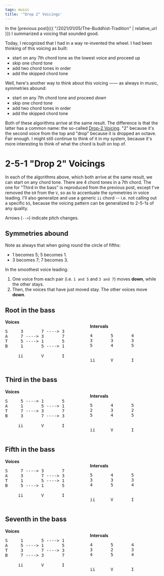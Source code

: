 ```yaml
---
tags: music
title: '"Drop 2" Voicings'
---
```


In the [previous post]({{ "/2021/01/05/The-Buddhist-Tradition" | relative_url }}) I summarized a voicing that sounded good.

Today, I recognized that I had in a way re-invented the wheel. I had been thinking of this voicing as built:

- start on any 7th chord tone as the lowest voice and proceed up
- skip one chord tone
- add two chord tones in order
- add the skipped chord tone

Well, here's another way to think about this voicing —— as always in music, symmetries abound:

- start on any 7th chord tone and proceed _down_
- skip one chord tone
- add two chord tones in order
- add the skipped chord tone

Both of these algorithms arrive at the same result. The difference is that the latter has a common name: the so-called [Drop-2 Voicing](<https://en.wikipedia.org/wiki/Voicing_(music)#Drop_voicings>). "2" because it's the second voice from the top and "drop" because it is dropped an octave. Fair enough. I might still continue to think of it in my system, because it's more interesting to think of what the chord is built on top of.

# 2-5-1 "Drop 2" Voicings

In each of the algorithms above, which both arrive at the same result, we can start on any chord tone. There are 4 chord tones in a 7th chord. The one for "Third in the bass" is reproduced from the previous post, except I've removed the `b9` from the `V`, so as to accentuate the symmetries in voice leading. I'll also generalize and use a generic `ii` chord -- i.e. not calling out a specific `b5`, because the voicing pattern can be generalized to 2-5-1s of any quality.

Arrows (`-->`) indicate pitch changes.

## Symmetries abound

Note as always that when going round the circle of fifths:

- 1 becomes 5; 5 becomes 1.
- 3 becomes 7; 7 becomes 3.

In the smoothest voice leading:

1. One voice from each pair (i.e. `1 and 5` and `3 and 7`) moves **down**, while the other stays.
2. Then, the voices that have just moved stay. The other voices move **down**.

## Root in the bass

<style>
  .voicing-table-container {display: flex; flex-direction: row;}
  .voicing-table {flex-grow: 1}
</style>

<div class="voicing-table-container">
<!-- Left -->
<div class="voicing-table">
<b>Voices</b>

<pre>
S     3       7 ----> 3
A     7 ----> 3       7
T     5 ----> 1       5
B     1       5 ----> 1

     ii       V       I
</pre>
</div>
<!-- Left -->

<!-- Right -->
<div class="voicing-table">

<b>Intervals</b>

<pre>
4       5       4
3       3       3
5       4       5


ii      V       I
</pre>
</div>
<!-- Right -->
</div>

## Third in the bass

<div class="voicing-table-container">
<!-- Left -->
<div class="voicing-table">
<b>Voices</b>

<pre>
S     5 ----> 1       5
A     1       5 ----> 1
T     7 ----> 3       7
B     3       7 ----> 3

     ii       V       I
</pre>
</div>
<!-- Left -->

<!-- Right -->
<div class="voicing-table">

<b>Intervals</b>

<pre>
5       4       5
2       3       2
5       4       5


ii      V       I
</pre>
</div>
<!-- Right -->
</div>

## Fifth in the bass

<div class="voicing-table-container">
<!-- Left -->
<div class="voicing-table">
<b>Voices</b>

<pre>
S     7 ----> 3       7
A     3       7 ----> 3
T     1       5 ----> 1
B     5 ----> 1       5

     ii       V       I
</pre>
</div>
<!-- Left -->

<!-- Right -->
<div class="voicing-table">

<b>Intervals</b>

<pre>
5       4       5
3       3       3
4       5       4


ii      V       I
</pre>
</div>
<!-- Right -->
</div>

## Seventh in the bass

<div class="voicing-table-container">
<!-- Left -->
<div class="voicing-table">
<b>Voices</b>

<pre>
S     1       5 ----> 1
A     5 ----> 1       5
T     3       7 ----> 3
B     7 ----> 3       7

     ii       V       I
</pre>
</div>
<!-- Left -->

<!-- Right -->
<div class="voicing-table">

<b>Intervals</b>

<pre>
4       5       4
3       2       3
4       5       4


ii      V       I
</pre>
</div>
<!-- Right -->
</div>
